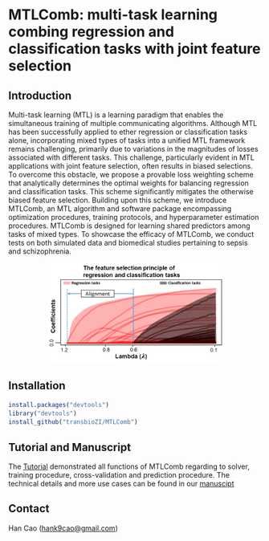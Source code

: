 # MTLComb: multi-task learning combing regression and classification tasks with joint feature selection


## Introduction
Multi-task learning (MTL) is a learning paradigm that enables the simultaneous training of multiple communicating algorithms. Although MTL has been successfully applied to ether regression or classification tasks alone, incorporating mixed types of tasks into a unified MTL framework remains challenging, primarily due to variations in the magnitudes of losses associated with different tasks. This challenge, particularly evident in MTL applications with joint feature selection, often results in biased selections. To overcome this obstacle, we propose a provable loss weighting scheme that analytically determines the optimal weights for balancing regression and classification tasks. This scheme significantly mitigates the otherwise biased feature selection. Building upon this scheme, we introduce MTLComb, an MTL algorithm and software package encompassing optimization procedures, training protocols, and hyperparameter estimation procedures. MTLComb is designed for learning shared predictors among tasks of mixed types. To showcase the efficacy of MTLComb, we conduct tests on both simulated data and biomedical studies pertaining to sepsis and schizophrenia.

<p align="center"> 
<img src="tests/principle.png" style="width: 70%; height: 70%"/>​
</p>

## Installation

```r
install.packages("devtools")
library("devtools")
install_github("transbioZI/MTLComb")
```




## Tutorial and Manuscript
The [Tutorial](https://github.com/transbioZI/MTLComb/blob/main/tests/MTLComb_Tutorial.R) demonstrated all functions of MTLComb regarding to solver, training procedure, cross-validation and prediction procedure. The technical details and more use cases can be found in our [manuscipt](https://arxiv.org/abs/2405.09886) 



## Contact

Han Cao (hank9cao@gmail.com)
